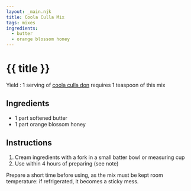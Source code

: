 ```yaml
---
layout: _main.njk
title: Coola Culla Mix
tags: mixes
ingredients:
  - butter
  - orange blossom honey
---
```


<!-- markdownlint-disable MD025 -->
# {{ title }}
<!-- markdownlint-disable MD025 -->

Yield
  : 1 serving of [coola culla don](/recipes/coola-culla-don/) requires 1 teaspoon of this mix

## Ingredients

* 1 part softened butter
* 1 part orange blossom honey

## Instructions

1. Cream ingredients with a fork in a small batter bowl or measuring cup
2. Use within 4 hours of preparing (see note)

<tiki-callout type="caution">

  Prepare a short time before using, as the mix must be kept room temperature: if refrigerated, it becomes a sticky mess.
</tiki-callout>
